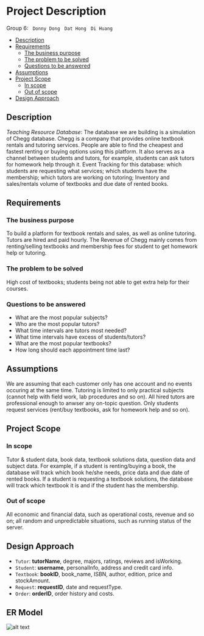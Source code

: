 # Project Description
Group 6: &nbsp; `Donny Dong` &nbsp; `Dat Hong` &nbsp; `Di Huang`

- [Description](#description)
- [Requirements](#requirements)
	- [The business purpose](#the-business-purpose)
	- [The problem to be solved](#the-problem-to-be-solved)
	- [Questions to be answered](#questions-to-be-answered)
- [Assumptions](#assumptions)
- [Project Scope](#project-scope)
	- [In scope](#in-scope)
	- [Out of scope](#out-of-scope)
- [Design Approach](#design-approach)

## Description
_Teaching Resource Database_: The database we are building is a simulation of Chegg database. Chegg is a company that provides online textbook rentals and tutoring services. People are able to find the cheapest and fastest renting or buying options using this platform. It also serves as a channel between students and tutors, for example, students can ask tutors for homework help through it. Event Tracking for this database: which students are requesting what services; which students have the membership; which tutors are working on tutoring; Inventory and sales/rentals volume of textbooks and due date of rented books.

## Requirements
### The business purpose
To build a platform for textbook rentals and sales, as well as online tutoring. Tutors are hired and paid hourly. The Revenue of Chegg mainly comes from renting/selling textbooks and membership fees for student to get homework help or tutoring.
### The problem to be solved
High cost of textbooks; students being not able to get extra help for their courses.
### Questions to be answered
- What are the most popular subjects?  
- Who are the most popular tutors?  
- What time intervals are tutors most needed?  
- What time intervals have excess of students/tutors?  
- What are the most popular textbooks?  
- How long should each appointment time last?  

## Assumptions
We are assuming that each customer only has one account and no events occuring at the same time. Tutoring is limited to only practical subjects (cannot help with field work, lab procedures and so on). All hired tutors are professional enough to anwser any on-topic question. Only students request services (rent/buy textbooks, ask for homework help and so on).

## Project Scope
### In scope
Tutor & student data, book data, textbook solutions data, question data and subject data. For example, if a student is renting/buying a book, the database will track which book he/she needs, price data and due date of rented books. If a student is requesting a textbook solutions, the database will track which textbook it is and if the student has the membership. 
### Out of scope
All economic and financial data, such as operational costs, revenue and so on; all random and unpredictable situations, such as running status of the server.

## Design Approach
- `Tutor`: __tutorName__, degree, majors, ratings, reviews and isWorking.
- `Student`: __username__, personalInfo, address and credit card info.
- `Textbook`: __bookID__, book_name, ISBN, author, edition, price and stockAmount.
- `Request`: __requestID__, date and requestType.
- `Order`: __orderID__, order history and costs.

## ER Model
![alt text](https://github.com/r2dong/DB-Group6/blob/master/r2dong/ERModel2.png)

